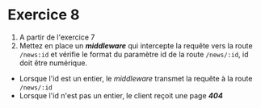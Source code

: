 # Exercice 8

1. A partir de l'exercice 7
2. Mettez en place un ***middleware*** qui intercepte la requête vers la route `/news:id` et vérifie le format du paramètre id de la route `/news/:id`, id doit être numérique.
- Lorsque l'id est un entier, le *middleware* transmet la requête à la route `/news/:id`
- Lorsque l'id n'est pas un entier, le client reçoit une page ***404*** 
